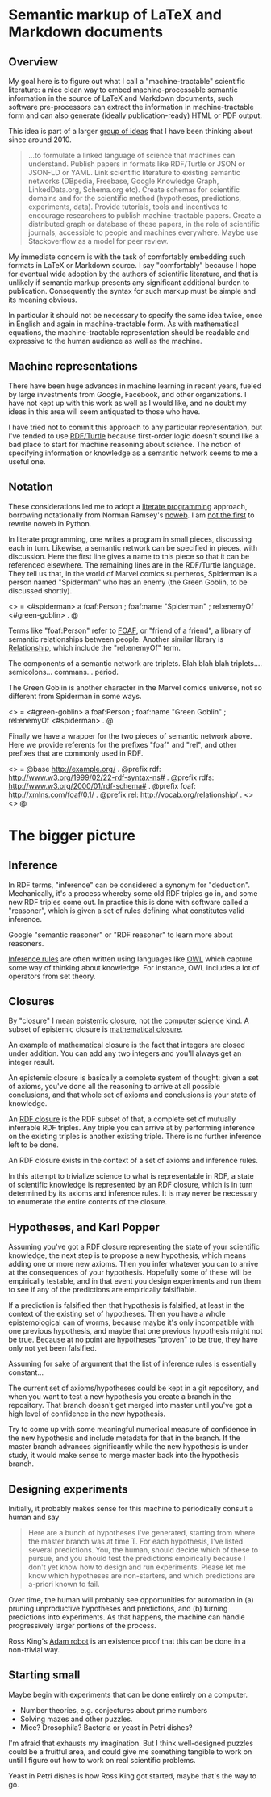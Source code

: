 Semantic markup of LaTeX and Markdown documents
====

Overview
----

My goal here is to figure out what I call a "machine-tractable" scientific literature:
a nice clean way to embed machine-processable semantic information in the source of LaTeX
and Markdown documents, such software pre-processors can extract the information in
machine-tractable form and can also generate (ideally publication-ready) HTML or PDF output.

This idea is part of a larger
[group of ideas](http://willware.blogspot.com/2013/10/bar-camp-boston-2013-talk-on-automation.html)
that I have been thinking about since around 2010.

> ...to formulate a linked language of science that machines can understand. Publish
> papers in formats like RDF/Turtle or JSON or JSON-LD or YAML. Link scientific
> literature to existing semantic networks (DBpedia, Freebase, Google Knowledge Graph,
> LinkedData.org, Schema.org etc). Create schemas for scientific domains and for the
> scientific method (hypotheses, predictions, experiments, data). Provide tutorials,
> tools and incentives to encourage researchers to publish machine-tractable papers.
> Create a distributed graph or database of these papers, in the role of scientific
> journals, accessible to people and machines everywhere. Maybe use Stackoverflow as
> a model for peer review.

My immediate concern is with the task of comfortably embedding such formats in LaTeX or
Markdown source. I say "comfortably" because I hope for eventual wide adoption by the
authors of scientific literature, and that is unlikely if semantic markup presents any
significant additional burden to publication. Consequently the syntax for such markup must
be simple and its meaning obvious.

In particular it should not be necessary to specify the same idea twice, once in English
and again in machine-tractable form. As with mathematical equations, the machine-tractable
representation should be readable and expressive to the human audience as well as the
machine.

Machine representations
----

There have been huge advances in machine learning in recent years, fueled by large
investments from Google, Facebook, and other organizations. I have not kept up with
this work as well as I would like, and no doubt my ideas in this area will seem
antiquated to those who have.

I have tried not to commit this approach to any particular representation, but I've
tended to use [RDF/Turtle](https://www.w3.org/TR/turtle/) because first-order logic
doesn't sound like a bad place to start for machine reasoning about science. The notion
of specifying information or knowledge as a semantic network seems to me a useful one.

Notation
----

These considerations led me to adopt a
[literate programming](https://en.wikipedia.org/wiki/Literate_programming) approach,
borrowing notationally from Norman Ramsey's [noweb](http://www.cs.tufts.edu/~nr/noweb/).
I am [not the first](https://github.com/JonathanAquino/noweb.py) to rewrite noweb in
Python.

In literate programming, one writes a program in small pieces, discussing each in turn.
Likewise, a semantic network can be specified in pieces, with discussion. Here the first
line gives a name to this piece so that it can be referenced elsewhere. The remaining
lines are in the RDF/Turtle language. They tell us that, in the world of Marvel comics
superheros, Spiderman is a person named "Spiderman" who has an enemy (the Green Goblin,
to be discussed shortly).

<<semantic info about spiderman>> =
<#spiderman>
    a foaf:Person ;
    foaf:name "Spiderman" ;
    rel:enemyOf <#green-goblin> .
@

Terms like "foaf:Person" refer to [FOAF](http://xmlns.com/foaf/spec/), or "friend of a
friend", a library of semantic relationships between people. Another similar library is
[Relationship](http://vocab.org/relationship/), which include the "rel:enemyOf" term.

The components of a semantic network are triplets. Blah blah blah triplets....
semicolons... commans... period.

The Green Goblin is another character in the Marvel comics universe, not so different
from Spiderman in some ways.

<<semantic info about the green goblin>> =
<#green-goblin>
    a foaf:Person ;
    foaf:name "Green Goblin" ;
    rel:enemyOf <#spiderman> .
@

Finally we have a wrapper for the two pieces of semantic network above. Here we
provide referents for the prefixes "foaf" and "rel", and other prefixes that are
commonly used in RDF.

<<rdf>> =
@base <http://example.org/> .
@prefix rdf: <http://www.w3.org/1999/02/22-rdf-syntax-ns#> .
@prefix rdfs: <http://www.w3.org/2000/01/rdf-schema#> .
@prefix foaf: <http://xmlns.com/foaf/0.1/> .
@prefix rel: <http://vocab.org/relationship/> .
<<semantic info about spiderman>>
<<semantic info about the green goblin>>
@

The bigger picture
====

Inference
----

In RDF terms, "inference" can be considered a synonym for "deduction". Mechanically, it's
a process whereby some old RDF triples go in, and some new RDF triples come out. In practice
this is done with software called a "reasoner", which is given a set of rules defining what
constitutes valid inference.

Google "semantic reasoner" or "RDF reasoner" to learn more about reasoners.

[Inference rules](https://en.wikipedia.org/wiki/Rule_of_inference) are often written using
languages like [OWL](https://www.w3.org/2001/sw/wiki/OWL) which capture some way of thinking
about knowledge. For instance, OWL includes a lot of operators from set theory.

Closures
----

By "closure" I mean [epistemic closure](https://en.wikipedia.org/wiki/Epistemic_closure),
not the [computer science](https://en.wikipedia.org/wiki/Closure_(computer_programming))
kind. A subset of epistemic closure is
[mathematical closure](https://en.wikipedia.org/wiki/Closure_(mathematics)).

An example of mathematical closure is the fact that integers are closed under addition.
You can add any two integers and you'll always get an integer result.

An epistemic closure is basically a complete system of thought: given a set of axioms,
you've done all the reasoning to arrive at all possible conclusions, and that whole set
of axioms and conclusions is your state of knowledge.

An [RDF closure](https://www.w3.org/TR/2002/WD-rdf-mt-20020214/#rdf_entail) is the RDF
subset of that, a complete set of mutually inferrable RDF triples. Any triple you can
arrive at by performing inference on the existing triples is another existing triple.
There is no further inference left to be done.

An RDF closure exists in the context of a set of axioms and inference rules.

In this attempt to trivialize science to what is representable in RDF, a state of scientific
knowledge is represented by an RDF closure, which is in turn determined by its axioms and
inference rules. It is may never be necessary to enumerate the entire contents of the
closure.

Hypotheses, and Karl Popper
----

Assuming you've got a RDF closure representing the state of your scientific knowledge,
the next step is to propose a new hypothesis, which means adding one or more new axioms.
Then you infer whatever you can to arrive at the consequences of your hypothesis. Hopefully
some of these will be empirically testable, and in that event you design experiments and
run them to see if any of the predictions are empirically falsifiable.

If a prediction is falsified then that hypothesis is falsified, at least in the context
of the existing set of hypotheses. Then you have a whole epistemological can of worms,
because maybe it's only incompatible with one previous hypothesis, and maybe that one
previous hypothesis might not be true. Because at no point are hypotheses "proven" to
be true, they have only not yet been falsified.

Assuming for sake of argument that the list of inference rules is essentially constant...

The current set of axioms/hypotheses could be kept in a git repository, and when you
want to test a new hypothesis you create a branch in the repository. That branch doesn't
get merged into master until you've got a high level of confidence in the new hypothesis.

Try to come up with some meaningful numerical measure of confidence in the new hypothesis
and include metadata for that in the branch. If the master branch advances significantly
while the new hypothesis is under study, it would make sense to merge master back into
the hypothesis branch.

Designing experiments
----

Initially, it probably makes sense for this machine to periodically consult a human and
say

> Here are a bunch of hypotheses I've generated, starting from where the master branch
> was at time T. For each hypothesis, I've listed several predictions. You, the human,
> should decide which of these to pursue, and you should test the predictions
> empirically because I don't yet know how to design and run experiments. Please let me
> know which hypotheses are non-starters, and which predictions are a-priori known to fail.

Over time, the human will probably see opportunities for automation in (a) pruning unproductive
hypotheses and predictions, and (b) turning predictions into experiments. As that happens,
the machine can handle progressively larger portions of the process.

Ross King's [Adam robot](https://en.wikipedia.org/wiki/Robot_Scientist) is an existence
proof that this can be done in a non-trivial way.

Starting small
----

Maybe begin with experiments that can be done entirely on a computer.

* Number theories, e.g. conjectures about prime numbers
* Solving mazes and other puzzles.
* Mice? Drosophila? Bacteria or yeast in Petri dishes?

I'm afraid that exhausts my imagination. But I think well-designed puzzles could be a
fruitful area, and could give me something tangible to work on until I figure out how to
work on real scientific problems.

Yeast in Petri dishes is how Ross King got started, maybe that's the way to go.
